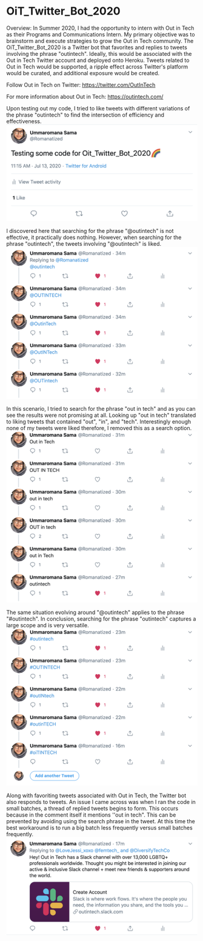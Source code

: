 # OiT_Twitter_Bot_2020

Overview: In Summer 2020, I had the opportunity to intern with Out in Tech as their Programs and Communications Intern. My primary objective was to brainstorm and execute strategies to grow the Out in Tech community. The OiT_Twitter_Bot_2020 is a Twitter bot that favorites and replies to tweets involving the phrase "outintech". Ideally, this would be associated with the Out in Tech Twitter account and deployed onto Heroku. Tweets related to Out in Tech would be supported, a ripple effect across Twitter's platform would be curated, and additional exposure would be created.

Follow Out in Tech on Twitter: https://twitter.com/OutInTech

For more information about Out in Tech: https://outintech.com/

Upon testing out my code, I tried to like tweets with different variations of the phrase "outintech" to find the intersection of efficiency and effectiveness.
![](images/tweet_one.png)

I discovered here that searching for the phrase "@outintech" is not effective, it practically does nothing. However, when searching for the phrase "outintech", the tweets involving "@outintech" is liked.
![](images/tweet_two.png)

In this scenario, I tried to search for the phrase "out in tech" and as you can see the results were not promising at all. Looking up "out in tech" translated to liking tweets that contained "out", "in", and "tech". Interestingly enough none of my tweets were liked therefore, I removed this as a search option.
![](images/tweet_three.png)

The same situation evolving around "@outintech" applies to the phrase "#outintech". In conclusion, searching for the phrase "outintech" captures a large scope and is very versatile.
![](images/tweet_four.png)

Along with favoriting tweets associated with Out in Tech, the Twitter bot also responds to tweets. An issue I came across was when I ran the code in small batches, a thread of replied tweets begins to form. This occurs because in the comment itself it mentions ''out in tech". This can be prevented by avoiding using the search phrase in the tweet. At this time the best workaround is to run a big batch less frequently versus small batches frequently.
![](images/comment_one.png)
